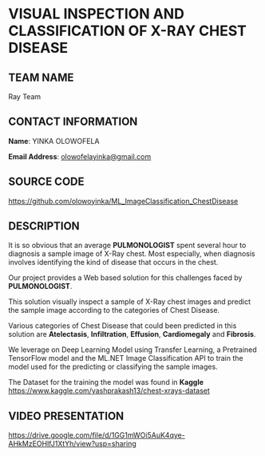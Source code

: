 # VISUAL INSPECTION AND CLASSIFICATION OF X-RAY CHEST DISEASE

## TEAM NAME

Ray Team

## CONTACT INFORMATION

**Name**: YINKA OLOWOFELA

**Email Address**: olowofelayinka@gmail.com

## SOURCE CODE

https://github.com/olowoyinka/ML_ImageClassification_ChestDisease

## DESCRIPTION

It is so obvious that an average **PULMONOLOGIST** spent several hour to diagnosis a sample image of X-Ray chest. Most especially, when diagnosis involves identifying the kind of disease that occurs in the chest.

Our project provides a Web based solution for this challenges faced by **PULMONOLOGIST**.

This solution visually inspect a sample of X-Ray chest images and predict the sample image according to the categories of Chest Disease.

Various categories of Chest Disease that could been predicted in this solution are **Atelectasis**, **Infiltration**, **Effusion**, **Cardiomegaly** and **Fibrosis**.

We leverage on Deep Learning Model using Transfer Learning, a Pretrained TensorFlow model and the ML.NET Image Classification API to train the model used for the predicting or classifying the sample images.

The Dataset for the training the model was found in **Kaggle** https://www.kaggle.com/yashprakash13/chest-xrays-dataset

## VIDEO PRESENTATION

https://drive.google.com/file/d/1GG1mWOi5AuK4qye-AHkMzEOHlfJ1XtYh/view?usp=sharing
